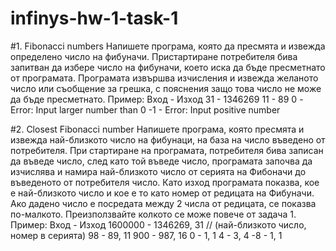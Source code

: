 # infinys-hw-1-task-1


#1. Fibonacci numbers
Напишете програма, която да пресмята и извежда определено число на фибуначи.
Пристартиране потребителя бива запитван да избере число на фибуначи, което иска да
бъде пресметнато от програмата. Програмата извършва изчисления и извежда желаното
число или съобщение за грешка, с пояснения защо това число не може да бъде
пресметнато.
Пример:
Вход - Изход
31 - 1346269
11 - 89
0 - Error: Input larger number than 0
-1 - Error: Input positive number

#2. Closest Fibonacci number
Напишете програма, която пресмята и извежда най-близкото число на фибунаци, на база
на число въведено от потребителя. При стартиране на програмата, потребителя бива
записан да въведе число, след като той въведе число, програмата започва да изчислява и
намира най-близкото число от серията на Фибоначи до въведеното от потребителя число.
Като изход програмата показва, кое е най-близкото число и кое е то като номер от
редицата на Фибуначи. Ако дадено число е посредата между 2 числа от редицата, се
показва по-малкото. Преизползвайте колкото се може повече от задача 1.
Пример:
Вход - Изход
1600000 - 1346269, 31 // (най-близкото число, номер в серията)
98 - 89, 11
900 - 987, 16
0 - 1, 1
4 - 3, 4
-8 - 1, 1
